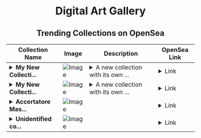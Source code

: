 <div align="center">

# Digital Art Gallery

## Trending Collections on OpenSea

| Collection Name                       | Image                                                                                     | Description                       | OpenSea Link                                                                                          |
|---------------------------------------|-------------------------------------------------------------------------------------------|-----------------------------------|--------------------------------------------------------------------------------------------------------|
| **<details><summary>My New Collecti...</summary>My New Collection</details>** | ![Image](https://i.seadn.io/s/raw/files/99616f6940aef3b2a281bb921ffc2062.png?w=500&auto=format?w=200&auto=format) | <details><summary>A new collection with its own ...</summary>A new collection with its own dedicated smart contract</details> | <details><summary>Link</summary>[My New Collection](https://opensea.io/collection/my-new-collection-16231)</details> |
| **<details><summary>My New Collecti...</summary>My New Collection</details>** | ![Image](https://i.seadn.io/s/raw/files/99616f6940aef3b2a281bb921ffc2062.png?w=500&auto=format?w=200&auto=format) | <details><summary>A new collection with its own ...</summary>A new collection with its own dedicated smart contract</details> | <details><summary>Link</summary>[My New Collection](https://opensea.io/collection/my-new-collection-16230)</details> |
| **<details><summary>Accertatore Mas...</summary>Accertatore Mascherato V.1</details>** | ![Image](https://i.seadn.io/s/raw/files/6b0a8cae16dc75dd74b9956b9478a761.jpg?w=500&auto=format?w=200&auto=format) |  | <details><summary>Link</summary>[Accertatore Mascherato V.1](https://opensea.io/collection/accertatore-mascherato-v-1)</details> |
| **<details><summary>Unidentified co...</summary>Unidentified contract 8778f937-0197-47f0-9270-f4d290b4450b</details>** | ![Image](https://i.seadn.io/s/raw/files/8af52942ec11eeeaf954fb7a9bf7aa0e.png?w=500&auto=format?w=200&auto=format) |  | <details><summary>Link</summary>[Unidentified contract 8778f937-0197-47f0-9270-f4d290b4450b](https://opensea.io/collection/unidentified-contract-8778f937-0197-47f0-9270-f4d2)</details> |

</div>